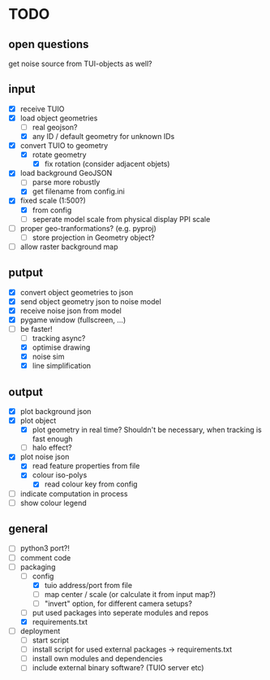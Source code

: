 # TODO

## open questions

get noise source from TUI-objects as well?


## input

- [X] receive TUIO
- [X] load object geometries
  - [ ] real geojson?
  - [X] any ID / default geometry for unknown IDs
- [X] convert TUIO to geometry
    - [X] rotate geometry
      - [X] fix rotation (consider adjacent objets)
- [X] load background GeoJSON
    - [ ] parse more robustly
    - [X] get filename from config.ini
- [X] fixed scale (1:500?)
  - [X] from config
  - [ ] seperate model scale from physical display PPI scale
- [ ] proper geo-tranformations? (e.g. pyproj)
    - [ ] store projection in Geometry object?
- [ ] allow raster background map

## putput

- [X] convert object geometries to json
- [X] send object geometry json to noise model
- [X] receive noise json from model
- [X] pygame window (fullscreen, ...)
- [ ] be faster!
  - [ ] tracking async?
  - [X] optimise drawing
  - [X] noise sim
  - [X] line simplification

## output

- [X] plot background json
- [X] plot object 
    - [X] plot geometry in real time? Shouldn't be necessary, when tracking is fast enough
    - [ ] halo effect?
- [X] plot noise json
  - [X] read feature properties from file
  - [X] colour iso-polys
    - [X] read colour key from config
- [ ] indicate computation in process
- [ ] show colour legend

## general

- [ ] python3 port?!
- [ ] comment code
- [ ] packaging
    - [ ] config
        - [X] tuio address/port from file
        - [ ] map center / scale (or calculate it from input map?)
        - [ ] "invert" option, for different camera setups?
    - [ ] put used packages into seperate modules and repos
    - [X] requirements.txt
- [ ] deployment 
    - [ ] start script
    - [ ] install script for used external packages -> requirements.txt
    - [ ] install own modules and dependencies
    - [ ] include external binary software? (TUIO server etc)